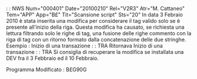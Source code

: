 :  : NWS Num="000401" Date="20100210" Rel="V2R3" Atr="M. Cattaneo" Tem="APP" App="B£" Tit="Scansione script" Sts="20"
In data 3 Febraio 2010 è stata inserita una modifica per considerare il tag valido solo se è presente all'inizio della riga.
Questa modifica ha causato, se richiesta una lettura filtrando solo le righe di tag, una fusione delle righe commento con la riga di tag con un ritorno formato dalla concatenazione delle due stringhe.
Esempio : 
Inizio di una transazione
 :  : TRA
Ritornava
Inizio di una transazione :  : TRA
Si consiglia di recuperare la modifica se installata una DEV fra il 3 Febbraio ed il 10 Febbraio.

Programma Modificato : 
B£G90G
